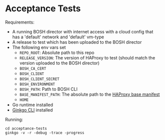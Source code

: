 # Acceptance Tests

Requirements:

* A running BOSH director with internet access with a cloud config that has a 'default' network and 'default' vm-type
* A release to test which has been uploaded to the BOSH director
* The following env vars set
  * `REPO_ROOT`: Absolute path to this repo
  * `RELEASE_VERSION`: The version of HAProxy to test (should match the version uploaded to the BOSH director)
  * `BOSH_CA_CERT`
  * `BOSH_CLIENT`
  * `BOSH_CLIENT_SECRET`
  * `BOSH_ENVIRONMENT`
  * `BOSH_PATH`: Path to BOSH CLI
  * `BASE_MANIFEST_PATH`: The absolute path to the [HAProxy base manifest](https://github.com/cloudfoundry-incubator/haproxy-boshrelease/blob/master/manifests/haproxy.yml)
  * `HOME`
* Go runtime installed
* [Ginkgo CLI](https://onsi.github.io/ginkgo/) installed

Running:

```shell
cd acceptance-tests
ginkgo -v -r -debug -trace -progress
```
